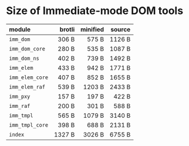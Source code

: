 # Size of Immediate-mode DOM tools

| module          |   brotli | minified |   source |
|:----------------|---------:|---------:|---------:|
| `imm_dom`       |    306 B |    575 B |   1126 B |
| `imm_dom_core`  |    280 B |    535 B |   1087 B |
| `imm_dom_ns`    |    402 B |    739 B |   1492 B |
| `imm_elem`      |    433 B |    942 B |   1771 B |
| `imm_elem_core` |    407 B |    852 B |   1655 B |
| `imm_elem_raf`  |    539 B |   1203 B |   2433 B |
| `imm_pxy`       |    157 B |    197 B |    422 B |
| `imm_raf`       |    200 B |    301 B |    588 B |
| `imm_tmpl`      |    565 B |   1079 B |   3140 B |
| `imm_tmpl_core` |    398 B |    688 B |   2131 B |
| `index`         |   1327 B |   3026 B |   6755 B |

